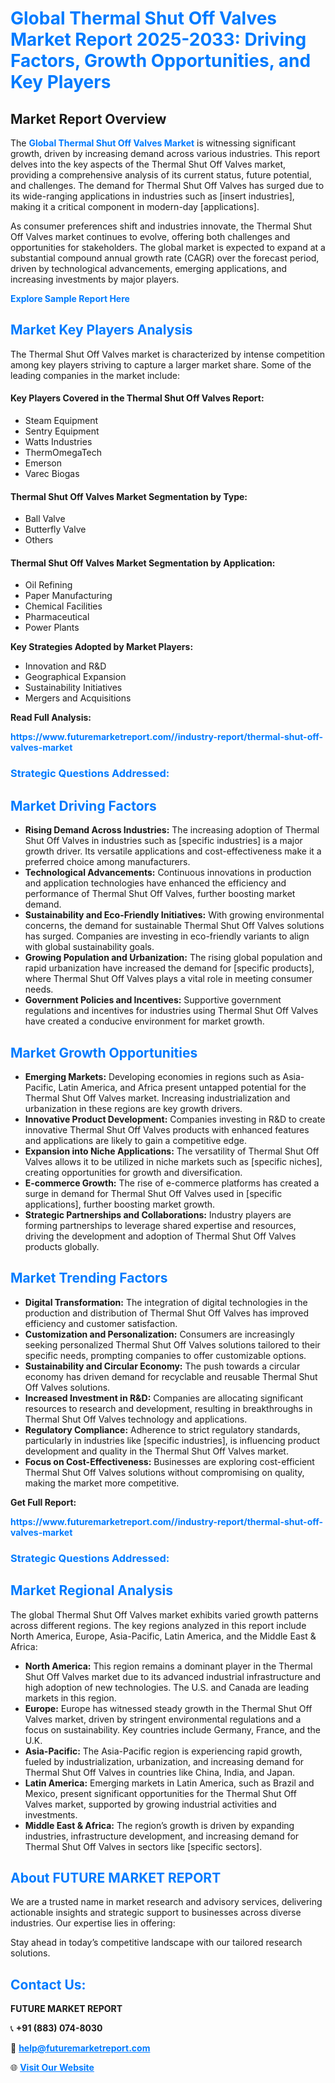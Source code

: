 <h1 style="color: #007BFF;">Global Thermal Shut Off Valves Market Report 2025-2033: Driving Factors, Growth Opportunities, and Key Players</h1>

<section id="overview">
<h2>Market Report Overview</h2>
<p>The <a href="https://www.futuremarketreport.com//industry-report/thermal-shut-off-valves-market" style="color: #007BFF; text-decoration: none;"><strong>Global Thermal Shut Off Valves Market</strong></a> is witnessing significant growth, driven by increasing demand across various industries. This report delves into the key aspects of the Thermal Shut Off Valves market, providing a comprehensive analysis of its current status, future potential, and challenges. The demand for Thermal Shut Off Valves has surged due to its wide-ranging applications in industries such as [insert industries], making it a critical component in modern-day [applications].</p>
<p>As consumer preferences shift and industries innovate, the Thermal Shut Off Valves market continues to evolve, offering both challenges and opportunities for stakeholders. The global market is expected to expand at a substantial compound annual growth rate (CAGR) over the forecast period, driven by technological advancements, emerging applications, and increasing investments by major players.</p>
</section>

<section id="overview">
<p><a href="https://www.futuremarketreport.com//request-sample/reportId=52387" style="color: #007BFF; text-decoration: none;"><strong>Explore Sample Report Here</strong></a></p>
</section>

<section id="key-players">
<h2 style="color: #007BFF;">Market Key Players Analysis</h2>
<p>The Thermal Shut Off Valves market is characterized by intense competition among key players striving to capture a larger market share. Some of the leading companies in the market include:</p>
<h4>Key Players Covered in the Thermal Shut Off Valves Report:</h4>
<ul><li>Steam Equipment</li><li>Sentry Equipment</li><li>Watts Industries</li><li>ThermOmegaTech</li><li>Emerson</li><li>Varec Biogas</li></ul>
<h4>Thermal Shut Off Valves Market Segmentation by Type:</h4>
<ul><li>Ball Valve</li><li>Butterfly Valve</li><li>Others</li></ul>

<h4>Thermal Shut Off Valves Market Segmentation by Application:</h4>
<ul><li>Oil Refining</li><li>Paper Manufacturing</li><li>Chemical Facilities</li><li>Pharmaceutical</li><li>Power Plants</li></ul>
<p><strong>Key Strategies Adopted by Market Players:</strong></p>
<ul>
<li>Innovation and R&D</li>
<li>Geographical Expansion</li>
<li>Sustainability Initiatives</li>
<li>Mergers and Acquisitions</li>
</ul>
</section>

<section>
<p><strong>Read Full Analysis: </strong></p><a href="https://www.futuremarketreport.com//industry-report/thermal-shut-off-valves-market" style="color: #007BFF; text-decoration: none;"><strong>https://www.futuremarketreport.com//industry-report/thermal-shut-off-valves-market</strong></a>
<h3 style="color: #007BFF;">Strategic Questions Addressed:</h3>
</section>

<section id="driving-factors">
<h2 style="color: #007BFF;">Market Driving Factors</h2>
<ul>
<li><strong>Rising Demand Across Industries:</strong> The increasing adoption of Thermal Shut Off Valves in industries such as [specific industries] is a major growth driver. Its versatile applications and cost-effectiveness make it a preferred choice among manufacturers.</li>
<li><strong>Technological Advancements:</strong> Continuous innovations in production and application technologies have enhanced the efficiency and performance of Thermal Shut Off Valves, further boosting market demand.</li>
<li><strong>Sustainability and Eco-Friendly Initiatives:</strong> With growing environmental concerns, the demand for sustainable Thermal Shut Off Valves solutions has surged. Companies are investing in eco-friendly variants to align with global sustainability goals.</li>
<li><strong>Growing Population and Urbanization:</strong> The rising global population and rapid urbanization have increased the demand for [specific products], where Thermal Shut Off Valves plays a vital role in meeting consumer needs.</li>
<li><strong>Government Policies and Incentives:</strong> Supportive government regulations and incentives for industries using Thermal Shut Off Valves have created a conducive environment for market growth.</li>
</ul>
</section>

<section id="growth-opportunities">
<h2 style="color: #007BFF;">Market Growth Opportunities</h2>
<ul>
<li><strong>Emerging Markets:</strong> Developing economies in regions such as Asia-Pacific, Latin America, and Africa present untapped potential for the Thermal Shut Off Valves market. Increasing industrialization and urbanization in these regions are key growth drivers.</li>
<li><strong>Innovative Product Development:</strong> Companies investing in R&D to create innovative Thermal Shut Off Valves products with enhanced features and applications are likely to gain a competitive edge.</li>
<li><strong>Expansion into Niche Applications:</strong> The versatility of Thermal Shut Off Valves allows it to be utilized in niche markets such as [specific niches], creating opportunities for growth and diversification.</li>
<li><strong>E-commerce Growth:</strong> The rise of e-commerce platforms has created a surge in demand for Thermal Shut Off Valves used in [specific applications], further boosting market growth.</li>
<li><strong>Strategic Partnerships and Collaborations:</strong> Industry players are forming partnerships to leverage shared expertise and resources, driving the development and adoption of Thermal Shut Off Valves products globally.</li>
</ul>
</section>

<section id="trending-factors">
<h2 style="color: #007BFF;">Market Trending Factors</h2>
<ul>
<li><strong>Digital Transformation:</strong> The integration of digital technologies in the production and distribution of Thermal Shut Off Valves has improved efficiency and customer satisfaction.</li>
<li><strong>Customization and Personalization:</strong> Consumers are increasingly seeking personalized Thermal Shut Off Valves solutions tailored to their specific needs, prompting companies to offer customizable options.</li>
<li><strong>Sustainability and Circular Economy:</strong> The push towards a circular economy has driven demand for recyclable and reusable Thermal Shut Off Valves solutions.</li>
<li><strong>Increased Investment in R&D:</strong> Companies are allocating significant resources to research and development, resulting in breakthroughs in Thermal Shut Off Valves technology and applications.</li>
<li><strong>Regulatory Compliance:</strong> Adherence to strict regulatory standards, particularly in industries like [specific industries], is influencing product development and quality in the Thermal Shut Off Valves market.</li>
<li><strong>Focus on Cost-Effectiveness:</strong> Businesses are exploring cost-efficient Thermal Shut Off Valves solutions without compromising on quality, making the market more competitive.</li>
</ul>
</section>

<section>
<p><strong>Get Full Report: </strong></p><a href="https://www.futuremarketreport.com//industry-report/thermal-shut-off-valves-market" style="color: #007BFF; text-decoration: none;"><strong>https://www.futuremarketreport.com//industry-report/thermal-shut-off-valves-market</strong></a>
<h3 style="color: #007BFF;">Strategic Questions Addressed:</h3>
</section>


<section id="regional-analysis">
<h2 style="color: #007BFF;">Market Regional Analysis</h2>
<p>The global Thermal Shut Off Valves market exhibits varied growth patterns across different regions. The key regions analyzed in this report include North America, Europe, Asia-Pacific, Latin America, and the Middle East & Africa:</p>
<ul>
<li><strong>North America:</strong> This region remains a dominant player in the Thermal Shut Off Valves market due to its advanced industrial infrastructure and high adoption of new technologies. The U.S. and Canada are leading markets in this region.</li>
<li><strong>Europe:</strong> Europe has witnessed steady growth in the Thermal Shut Off Valves market, driven by stringent environmental regulations and a focus on sustainability. Key countries include Germany, France, and the U.K.</li>
<li><strong>Asia-Pacific:</strong> The Asia-Pacific region is experiencing rapid growth, fueled by industrialization, urbanization, and increasing demand for Thermal Shut Off Valves in countries like China, India, and Japan.</li>
<li><strong>Latin America:</strong> Emerging markets in Latin America, such as Brazil and Mexico, present significant opportunities for the Thermal Shut Off Valves market, supported by growing industrial activities and investments.</li>
<li><strong>Middle East & Africa:</strong> The region’s growth is driven by expanding industries, infrastructure development, and increasing demand for Thermal Shut Off Valves in sectors like [specific sectors].</li>
</ul>
</section>

<footer>
<h2 style="color: #007BFF;">About FUTURE MARKET REPORT</h2>
<p>We are a trusted name in market research and advisory services, delivering actionable insights and strategic support to businesses across diverse industries. Our expertise lies in offering:</p>

<p>Stay ahead in today’s competitive landscape with our tailored research solutions.</p>

<h2 style="color: #007BFF;">Contact Us:</h2>
<p><strong>FUTURE MARKET REPORT</strong></p>
<p>📞 <strong>+91 (883) 074-8030</strong></p>
<p>📧 <strong><a href="mailto:help@futuremarketreport.com" style="color: #007BFF;">help@futuremarketreport.com</a></strong></p>
<p>🌐 <strong><a href="https://www.futuremarketreport.com/" style="color: #007BFF;">Visit Our Website</a></strong></p>
</footer>